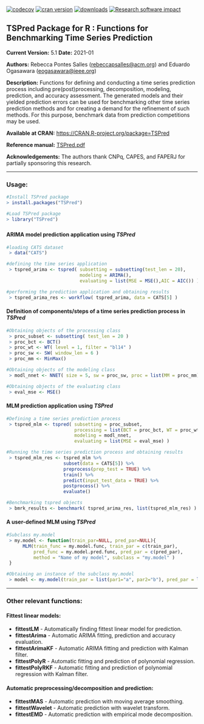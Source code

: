 <!--- [![Build Status](https://travis-ci.org/RebeccaSalles/TSPred.svg?branch=master)](https://travis-ci.org/RebeccaSalles/TSPred)-->
[![codecov](https://codecov.io/gh/RebeccaSalles/TSPred/branch/master/graph/badge.svg)](https://codecov.io/gh/RebeccaSalles/TSPred)
[![cran version](http://www.r-pkg.org/badges/version/TSPred)](http://cran.r-project.org/package=TSPred)
[![downloads](http://cranlogs.r-pkg.org/badges/TSPred)](http://cranlogs.r-pkg.org/badges/TSPred)
[![Research software impact](http://depsy.org/api/package/cran/TSPred/badge.svg)](http://depsy.org/package/r/TSPred)

## TSPred Package for R : Functions for Benchmarking Time Series Prediction

__Current Version:__ 5.1
__Date:__ 2021-01

__Authors:__ Rebecca Pontes Salles (<rebeccapsalles@acm.org>) and Eduardo Ogasawara (<eogasawara@ieee.org>)
 
__Description:__ Functions for defining and conducting a time series prediction process including pre(post)processing, decomposition, modeling, prediction, and accuracy assessment. The generated models and their yielded prediction errors can be used for benchmarking other time series prediction methods and for creating a demand for the refinement of such methods. For this purpose, benchmark data from prediction competitions may be used.

__Available at CRAN:__ <https://CRAN.R-project.org/package=TSPred>

__Reference manual:__ [TSPred.pdf](http://cran.r-project.org/web/packages/TSPred/TSPred.pdf)

__Acknowledgements:__ The authors thank CNPq, CAPES, and FAPERJ for partially sponsoring this research.

---
### Usage:
```r
#Install TSPred package
> install.packages("TSPred")

#Load TSPred package
> library("TSPred")
```
#####

#### ARIMA model prediction application using _TSPred_

```r
#loading CATS dataset
 > data("CATS")

#defining the time series application
 > tspred_arima <- tspred( subsetting = subsetting(test_len = 20),
                           modeling = ARIMA(), 
                           evaluating = list(MSE = MSE(),AIC = AIC()) )

#performing the prediction application and obtaining results
 > tspred_arima_res <- workflow( tspred_arima, data = CATS[5] )
```

#### Definition of components/steps of a time series prediction process in _TSPred_
```r
#Obtaining objects of the processing class
 > proc_subset <- subsetting( test_len = 20 )
 > proc_bct <- BCT()
 > proc_wt <- WT( level = 1, filter = "bl14" )
 > proc_sw <- SW( window_len = 6 )
 > proc_mm <- MinMax()

#Obtaining objects of the modeling class
 > modl_nnet <- NNET( size = 5, sw = proc_sw, proc = list(MM = proc_mm) )

#Obtaining objects of the evaluating class
 > eval_mse <- MSE()
```

#### MLM prediction application using _TSPred_
```r
#Defining a time series prediction process
 > tspred_mlm <- tspred( subsetting = proc_subset, 
                         processing = list(BCT = proc_bct, WT = proc_wt), 
                         modeling = modl_nnet,
                         evaluating = list(MSE = eval_mse) )

#Running the time series prediction process and obtaining results
 > tspred_mlm_res <- tspred_mlm %>% 
                     subset(data = CATS[5]) %>%
                     preprocess(prep_test = TRUE) %>% 
                     train() %>%
                     predict(input_test_data = TRUE) %>% 
                     postprocess() %>% 
                     evaluate()

#Benchmarking tspred objects
 > bmrk_results <- benchmark( tspred_arima_res, list(tspred_mlm_res) )
```

#### A user-defined MLM using _TSPred_
```r
#Subclass my.model
 > my.model <- function(train_par=NULL, pred_par=NULL){
      MLM(train_func = my.model.func, train_par = c(train_par),
          pred_func = my.model.pred.func, pred_par = c(pred_par),
          method = "Name of my model", subclass = "my.model" )
 }

#Obtaining an instance of the subclass my.model
 > model <- my.model(train_par = list(par1="a", par2="b"), pred_par = list(par3="c"))
```

---
### Other relevant functions:
#### Fittest linear models:
* __fittestLM__ - Automatically finding fittest linear model for prediction.
* __fittestArima__ - Automatic ARIMA fitting, prediction and accuracy evaluation.
* __fittestArimaKF__ - Automatic ARIMA fitting and prediction with Kalman filter.
* __fittestPolyR__ - Automatic fitting and prediction of polynomial regression.
* __fittestPolyRKF__ - Automatic fitting and prediction of polynomial regression with Kalman filter.
#### Automatic preprocessing/decomposition and prediction:
* __fittestMAS__ - Automatic prediction with moving average smoothing.
* __fittestWavelet__ - Automatic prediction with wavelet transform.
* __fittestEMD__ - Automatic prediction with empirical mode decomposition.
